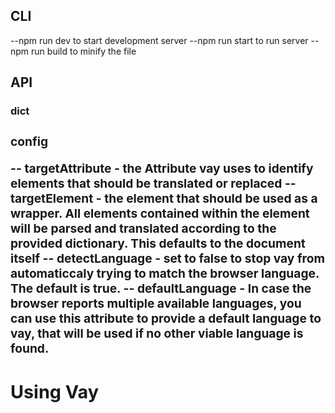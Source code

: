 ## CLI

--npm run dev to start development server
--npm run start to run server
--npm run build to minify the file

## API

### dict <Object>

### config <Object>

-- targetAttribute <String> - the Attribute vay uses to identify elements that should be translated or replaced 
-- targetElement <HTMLElement> - the element that should be used as a wrapper. All elements contained within the element will be parsed and translated according to the provided dictionary. This defaults to the document itself
-- detectLanguage <Boolean> - set to false to stop vay from automaticcaly trying to match the browser language. The default is true.
-- defaultLanguage <String> - In case the browser reports multiple available languages, you can use this attribute to provide a default language to vay, that will be used if no other viable language is found.

## Using Vay

